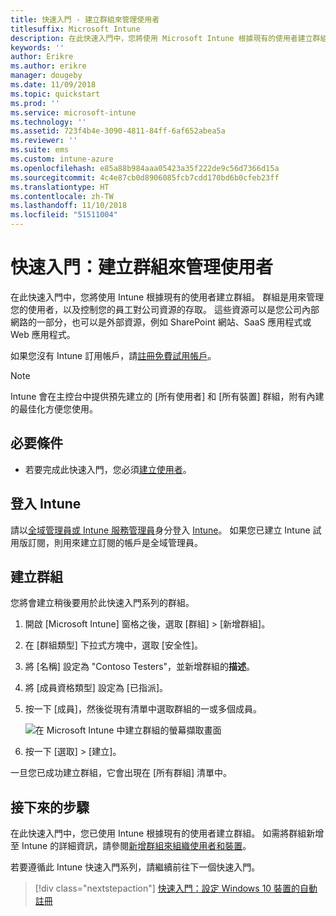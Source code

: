 ```yaml
---
title: 快速入門 - 建立群組來管理使用者
titlesuffix: Microsoft Intune
description: 在此快速入門中，您將使用 Microsoft Intune 根據現有的使用者建立群組。
keywords: ''
author: Erikre
ms.author: erikre
manager: dougeby
ms.date: 11/09/2018
ms.topic: quickstart
ms.prod: ''
ms.service: microsoft-intune
ms.technology: ''
ms.assetid: 723f4b4e-3090-4811-84ff-6af652abea5a
ms.reviewer: ''
ms.suite: ems
ms.custom: intune-azure
ms.openlocfilehash: e85a88b984aaa05423a35f222de9c56d7366d15a
ms.sourcegitcommit: 4c4e87cb0d8906085fcb7cdd170bd6b0cfeb23ff
ms.translationtype: HT
ms.contentlocale: zh-TW
ms.lasthandoff: 11/10/2018
ms.locfileid: "51511004"
---
```

# <a name="quickstart-create-a-group-to-manage-users"></a>快速入門：建立群組來管理使用者

在此快速入門中，您將使用 Intune 根據現有的使用者建立群組。 群組是用來管理您的使用者，以及控制您的員工對公司資源的存取。 這些資源可以是您公司內部網路的一部分，也可以是外部資源，例如 SharePoint 網站、SaaS 應用程式或 Web 應用程式。

如果您沒有 Intune 訂用帳戶，請[註冊免費試用帳戶](free-trial-sign-up.md)。

>[!NOTE]
>Intune 會在主控台中提供預先建立的 [所有使用者] 和 [所有裝置] 群組，附有內建的最佳化方便您使用。

## <a name="prerequisites"></a>必要條件

- 若要完成此快速入門，您必須[建立使用者](quickstart-create-user.md)。

## <a name="sign-in-to-intune"></a>登入 Intune

請以[全域管理員或 Intune 服務管理員](users-add.md#types-of-administrators)身分登入 [Intune](https://aka.ms/intuneportal)。 如果您已建立 Intune 試用版訂閱，則用來建立訂閱的帳戶是全域管理員。

## <a name="create-a-group"></a>建立群組

您將會建立稍後要用於此快速入門系列的群組。

1. 開啟 [Microsoft Intune] 窗格之後，選取 [群組] > [新增群組]。
2. 在 [群組類型] 下拉式方塊中，選取 [安全性]。
3. 將 [名稱] 設定為 "Contoso Testers"，並新增群組的**描述**。
4. 將 [成員資格類型] 設定為 [已指派]。 
5. 按一下 [成員]，然後從現有清單中選取群組的一或多個成員。

    ![在 Microsoft Intune 中建立群組的螢幕擷取畫面](./media/quickstart-use-groups-01.png)

6. 按一下 [選取] > [建立]。

一旦您已成功建立群組，它會出現在 [所有群組] 清單中。 

## <a name="next-steps"></a>接下來的步驟

在此快速入門中，您已使用 Intune 根據現有的使用者建立群組。 如需將群組新增至 Intune 的詳細資訊，請參閱[新增群組來組織使用者和裝置](groups-add.md)。

若要遵循此 Intune 快速入門系列，請繼續前往下一個快速入門。

> [!div class="nextstepaction"]
> [快速入門：設定 Windows 10 裝置的自動註冊](quickstart-setup-auto-enrollment.md)
